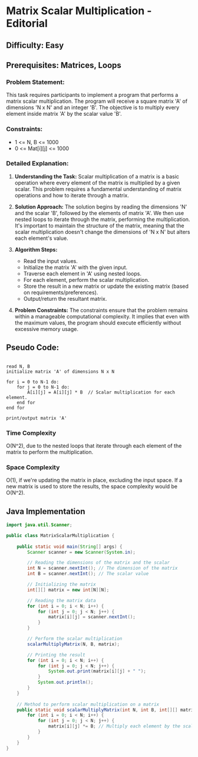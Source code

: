 # Matrix Scalar Multiplication - Editorial

## Difficulty: Easy

## Prerequisites: Matrices, Loops

### Problem Statement:
This task requires participants to implement a program that performs a matrix scalar multiplication. The program will receive a square matrix 'A' of dimensions 'N x N' and an integer 'B'. The objective is to multiply every element inside matrix 'A' by the scalar value 'B'.

### Constraints:
- 1 <= N, B <= 1000
- 0 <= Mat[i][j] <= 1000

### Detailed Explanation:

1. **Understanding the Task:**
   Scalar multiplication of a matrix is a basic operation where every element of the matrix is multiplied by a given scalar. This problem requires a fundamental understanding of matrix operations and how to iterate through a matrix.

2. **Solution Approach:**
   The solution begins by reading the dimensions 'N' and the scalar 'B', followed by the elements of matrix 'A'. We then use nested loops to iterate through the matrix, performing the multiplication. It's important to maintain the structure of the matrix, meaning that the scalar multiplication doesn't change the dimensions of 'N x N' but alters each element's value.

3. **Algorithm Steps:**
   - Read the input values.
   - Initialize the matrix 'A' with the given input.
   - Traverse each element in 'A' using nested loops.
   - For each element, perform the scalar multiplication.
   - Store the result in a new matrix or update the existing matrix (based on requirements/preferences).
   - Output/return the resultant matrix.

4. **Problem Constraints:**
   The constraints ensure that the problem remains within a manageable computational complexity. It implies that even with the maximum values, the program should execute efficiently without excessive memory usage.

## Pseudo Code:

<pre><code>
read N, B
initialize matrix 'A' of dimensions N x N

for i = 0 to N-1 do:
    for j = 0 to N-1 do:
        A[i][j] = A[i][j] * B  // Scalar multiplication for each element.
    end for
end for

print/output matrix 'A'
</code></pre>

### Time Complexity

O(N^2), due to the nested loops that iterate through each element of the matrix to perform the multiplication.

### Space Complexity

O(1), if we're updating the matrix in place, excluding the input space. If a new matrix is used to store the results, the space complexity would be O(N^2).

## Java Implementation

```java
import java.util.Scanner;

public class MatrixScalarMultiplication {
    
    public static void main(String[] args) {
        Scanner scanner = new Scanner(System.in);

        // Reading the dimensions of the matrix and the scalar
        int N = scanner.nextInt(); // The dimension of the matrix
        int B = scanner.nextInt(); // The scalar value

        // Initializing the matrix
        int[][] matrix = new int[N][N];

        // Reading the matrix data
        for (int i = 0; i < N; i++) {
            for (int j = 0; j < N; j++) {
                matrix[i][j] = scanner.nextInt();
            }
        }

        // Perform the scalar multiplication
        scalarMultiplyMatrix(N, B, matrix);

        // Printing the result
        for (int i = 0; i < N; i++) {
            for (int j = 0; j < N; j++) {
                System.out.print(matrix[i][j] + " ");
            }
            System.out.println();
        }
    }
    
    // Method to perform scalar multiplication on a matrix
    public static void scalarMultiplyMatrix(int N, int B, int[][] matrix) {
        for (int i = 0; i < N; i++) {
            for (int j = 0; j < N; j++) {
                matrix[i][j] *= B; // Multiply each element by the scalar B
            }
        }
    }
}